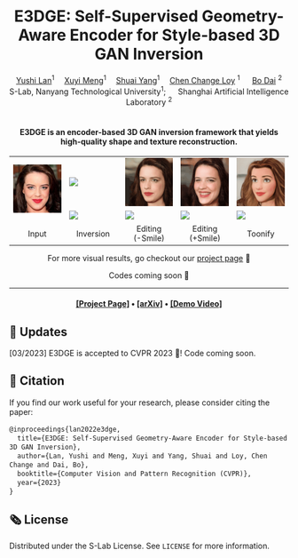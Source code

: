<div align="center">

<h1>
E3DGE: Self-Supervised Geometry-Aware Encoder for Style-based 3D GAN Inversion
</h1>

<div>
    <a href='https://github.com/NIRVANALAN' target='_blank'>Yushi Lan</a><sup>1</sup>&emsp;
    <a href='' target='_blank'>Xuyi Meng</a><sup>1</sup>&emsp;
    <a href='https://williamyang1991.github.io/' target='_blank'>Shuai Yang</a><sup>1</sup>&emsp;
    <a href='https://www.mmlab-ntu.com/person/ccloy/' target='_blank'>Chen Change Loy</a>
    <sup>1</sup> &emsp;
    <a href='https://daibo.info/' target='_blank'>Bo Dai</a>
    <sup>2</sup>
</div>
<div>
    S-Lab, Nanyang Technological University<sup>1</sup>;
    &emsp;
    Shanghai Artificial Intelligence Laboratory <sup>2</sup>
    <!-- ; <sup>*</sup>corresponding author -->
</div>

<br>

<h4>
E3DGE is an encoder-based 3D GAN inversion framework that yields high-quality shape and texture reconstruction.
</h4>

<table>
<tr>
    <!-- <td><img src="assets/322.jpg" width="100%"/></td> -->
     <td rowspan="2"><img src="assets/322.jpg" width="100%"/></td>
    <td><img src="assets/inversion/322_tex.gif" width="100%"/></td>
    <td><img src="assets/editing/tex_0_opt.gif" width="100%"/></td>
    <td><img src="assets/editing/tex_1.0_opt.gif" width="100%"/></td>
    <td><img src="assets/toonify/322_tex.gif" width="100%"/></td>
</tr>

<tr>
    <!-- <td><img src="assets/322.jpg" width="100%"/></td> -->
    <!-- <td></td> -->
    <td><img src="assets/inversion/322_geo.gif" width="100%"/></td>
    <td><img src="assets/editing/geo_0_opt.gif" width="100%"/></td>
    <td><img src="assets/editing/geo_1.0_opt.gif" width="100%"/></td>
    <td><img src="assets/toonify/322_geo.gif" width="100%"/></td>
</tr>

<tr>
    <td align='center' width='20%'>Input</td>
    <td align='center' width='20%'>Inversion</td>
    <td align='center' width='20%'>Editing <br> (-Smile)</td>
    <td align='center' width='20%'>Editing <br> (+Smile)</td>
    <td align='center' width='20%'>Toonify</td>
</tr>

</table>

For more visual results, go checkout our <a href="https://nirvanalan.github.io/projects/E3DGE/index.html" target="_blank">project page</a> :page_with_curl:

Codes coming soon :facepunch:
<!-- This repository will contain the official implementation of _E3DGE: 
Self-supervised Geometry-Aware Encoder for Style-based 3d GAN Inversion_. -->

---

<h4 align="center">
  <a href="https://nirvanalan.github.io/projects/E3DGE/index.html" target='_blank'>[Project Page]</a> •
  <a href="https://arxiv.org/abs/2212.07409" target='_blank'>[arXiv]</a> •
  <a href="https://drive.google.com/file/d/1yDkJfJOLeVlON7ZdRSnR34Ra_ikTVI0A/preview" target='_blank'>[Demo Video]</a>
</h4>
</div>

## :mega: Updates

[03/2023] E3DGE is accepted to CVPR 2023 :partying_face:! Code coming soon.



## :handshake: Citation
If you find our work useful for your research, please consider citing the paper:
```
@inproceedings{lan2022e3dge,
  title={E3DGE: Self-Supervised Geometry-Aware Encoder for Style-based 3D GAN Inversion},
  author={Lan, Yushi and Meng, Xuyi and Yang, Shuai and Loy, Chen Change and Dai, Bo},
  booktitle={Computer Vision and Pattern Recognition (CVPR)},
  year={2023}
}
```

## :newspaper_roll:  License

Distributed under the S-Lab License. See `LICENSE` for more information.

<!-- ## Acknowledgements

This study is supported by ... -->